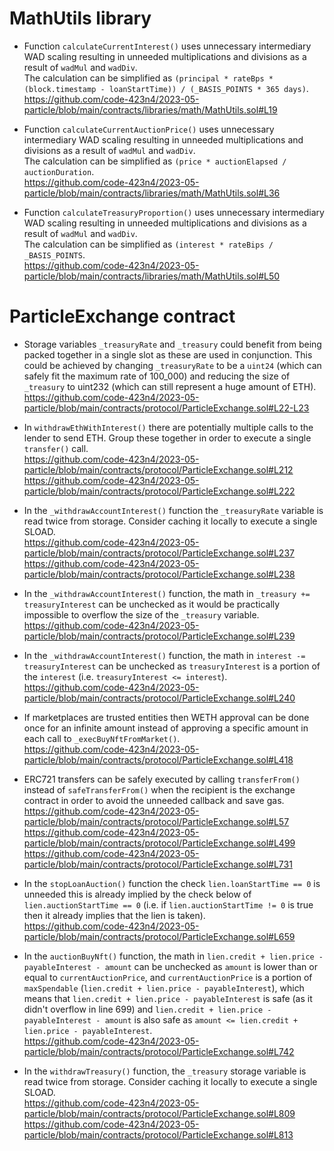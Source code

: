 # MathUtils library

- Function `calculateCurrentInterest()` uses unnecessary intermediary WAD scaling resulting in unneeded multiplications and divisions as a result of `wadMul` and `wadDiv`.  
  The calculation can be simplified as `(principal * rateBps * (block.timestamp - loanStartTime)) / (_BASIS_POINTS * 365 days)`.  
  https://github.com/code-423n4/2023-05-particle/blob/main/contracts/libraries/math/MathUtils.sol#L19
 
- Function `calculateCurrentAuctionPrice()` uses unnecessary intermediary WAD scaling resulting in unneeded multiplications and divisions as a result of `wadMul` and `wadDiv`.  
  The calculation can be simplified as `(price * auctionElapsed / auctionDuration`.  
  https://github.com/code-423n4/2023-05-particle/blob/main/contracts/libraries/math/MathUtils.sol#L36

- Function `calculateTreasuryProportion()` uses unnecessary intermediary WAD scaling resulting in unneeded multiplications and divisions as a result of `wadMul` and `wadDiv`.  
  The calculation can be simplified as `(interest * rateBips / _BASIS_POINTS`.  
  https://github.com/code-423n4/2023-05-particle/blob/main/contracts/libraries/math/MathUtils.sol#L50

# ParticleExchange contract

- Storage variables `_treasuryRate` and `_treasury` could benefit from being packed together in a single slot as these are used in conjunction. This could be achieved by changing `_treasuryRate` to be a `uint24` (which can safely fit the maximum rate of 100_000) and reducing the size of `_treasury` to uint232 (which can still represent a huge amount of ETH).  
  https://github.com/code-423n4/2023-05-particle/blob/main/contracts/protocol/ParticleExchange.sol#L22-L23

- In `withdrawEthWithInterest()` there are potentially multiple calls to the lender to send ETH. Group these together in order to execute a single `transfer()` call.  
  https://github.com/code-423n4/2023-05-particle/blob/main/contracts/protocol/ParticleExchange.sol#L212  
  https://github.com/code-423n4/2023-05-particle/blob/main/contracts/protocol/ParticleExchange.sol#L222

- In the `_withdrawAccountInterest()` function the `_treasuryRate` variable is read twice from storage. Consider caching it locally to execute a single SLOAD.  
  https://github.com/code-423n4/2023-05-particle/blob/main/contracts/protocol/ParticleExchange.sol#L237  
  https://github.com/code-423n4/2023-05-particle/blob/main/contracts/protocol/ParticleExchange.sol#L238
  
- In the `_withdrawAccountInterest()` function, the math in `_treasury += treasuryInterest` can be unchecked as it would be practically impossible to overflow the size of the `_treasury` variable.  
  https://github.com/code-423n4/2023-05-particle/blob/main/contracts/protocol/ParticleExchange.sol#L239

- In the `_withdrawAccountInterest()` function, the math in `interest -= treasuryInterest` can be unchecked as `treasuryInterest` is a portion of the `interest` (i.e. `treasuryInterest <= interest`).  
https://github.com/code-423n4/2023-05-particle/blob/main/contracts/protocol/ParticleExchange.sol#L240

- If marketplaces are trusted entities then WETH approval can be done once for an infinite amount instead of approving a specific amount in each call to `_execBuyNftFromMarket()`.  
  https://github.com/code-423n4/2023-05-particle/blob/main/contracts/protocol/ParticleExchange.sol#L418

- ERC721 transfers can be safely executed by calling `transferFrom()` instead of `safeTransferFrom()` when the recipient is the exchange contract in order to avoid the unneeded callback and save gas.  
  https://github.com/code-423n4/2023-05-particle/blob/main/contracts/protocol/ParticleExchange.sol#L57  
  https://github.com/code-423n4/2023-05-particle/blob/main/contracts/protocol/ParticleExchange.sol#L499  
  https://github.com/code-423n4/2023-05-particle/blob/main/contracts/protocol/ParticleExchange.sol#L731

- In the `stopLoanAuction()` function the check `lien.loanStartTime == 0` is unneeded this is already implied by the check below of `lien.auctionStartTime == 0` (i.e. if `lien.auctionStartTime != 0` is true then it already implies that the lien is taken).  
  https://github.com/code-423n4/2023-05-particle/blob/main/contracts/protocol/ParticleExchange.sol#L659
  
- In the `auctionBuyNft()` function, the math in `lien.credit + lien.price - payableInterest - amount` can be unchecked as `amount` is lower than or equal to `currentAuctionPrice`, and `currentAuctionPrice` is a portion of `maxSpendable` (`lien.credit + lien.price - payableInterest`), which means that `lien.credit + lien.price - payableInterest` is safe (as it didn't overflow in line 699) and `lien.credit + lien.price - payableInterest - amount` is also safe as `amount <= lien.credit + lien.price - payableInterest`.  
  https://github.com/code-423n4/2023-05-particle/blob/main/contracts/protocol/ParticleExchange.sol#L742

- In the `withdrawTreasury()` function, the `_treasury` storage variable is read twice from storage. Consider caching it locally to execute a single SLOAD.  
  https://github.com/code-423n4/2023-05-particle/blob/main/contracts/protocol/ParticleExchange.sol#L809  
  https://github.com/code-423n4/2023-05-particle/blob/main/contracts/protocol/ParticleExchange.sol#L813
